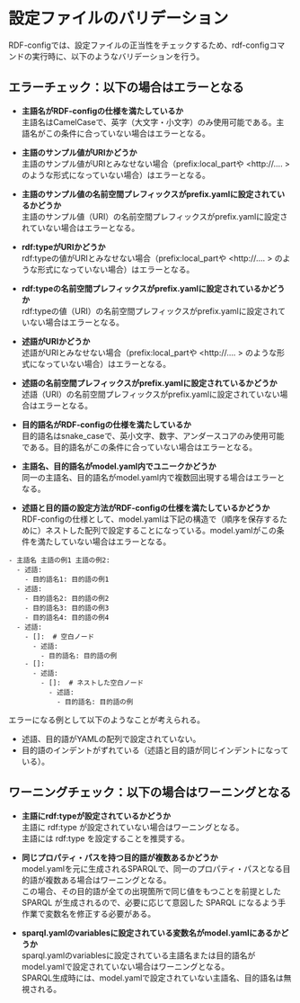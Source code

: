 # 設定ファイルのバリデーション
RDF-configでは、設定ファイルの正当性をチェックするため、rdf-configコマンドの実行時に、以下のようなバリデーションを行う。

## エラーチェック：以下の場合はエラーとなる
- **主語名がRDF-configの仕様を満たしているか**  
主語名はCamelCaseで、英字（大文字・小文字）のみ使用可能である。主語名がこの条件に合っていない場合はエラーとなる。

- **主語のサンプル値がURIかどうか**  
主語のサンプル値がURIとみなせない場合（prefix:local_partや <http://.... > のような形式になっていない場合）はエラーとなる。

- **主語のサンプル値の名前空間プレフィックスがprefix.yamlに設定されているかどうか**  
主語のサンプル値（URI）の名前空間プレフィックスがprefix.yamlに設定されていない場合はエラーとなる。

- **rdf:typeがURIかどうか**  
rdf:typeの値がURIとみなせない場合（prefix:local_partや <http://.... > のような形式になっていない場合）はエラーとなる。

- **rdf:typeの名前空間プレフィックスがprefix.yamlに設定されているかどうか**  
rdf:typeの値（URI）の名前空間プレフィックスがprefix.yamlに設定されていない場合はエラーとなる。

- **述語がURIかどうか**  
述語がURIとみなせない場合（prefix:local_partや <http://.... > のような形式になっていない場合）はエラーとなる。

- **述語の名前空間プレフィックスがprefix.yamlに設定されているかどうか**  
述語（URI）の名前空間プレフィックスがprefix.yamlに設定されていない場合はエラーとなる。

- **目的語名がRDF-configの仕様を満たしているか**  
目的語名はsnake_caseで、英小文字、数字、アンダースコアのみ使用可能である。目的語名がこの条件に合っていない場合はエラーとなる。

- **主語名、目的語名がmodel.yaml内でユニークかどうか**  
同一の主語名、目的語名がmodel.yaml内で複数回出現する場合はエラーとなる。

- **述語と目的語の設定方法がRDF-configの仕様を満たしているかどうか**  
RDF-configの仕様として、model.yamlは下記の構造で（順序を保存するために）ネストした配列で設定することになっている。model.yamlがこの条件を満たしていない場合はエラーとなる。
```
- 主語名 主語の例1 主語の例2:
  - 述語:
    - 目的語名1: 目的語の例1
  - 述語:
    - 目的語名2: 目的語の例2
    - 目的語名3: 目的語の例3
    - 目的語名4: 目的語の例4
  - 述語:
    - []:  # 空白ノード
      - 述語:
        - 目的語名: 目的語の例
    - []:
      - 述語:
        - []:  # ネストした空白ノード
          - 述語:
            - 目的語名: 目的語の例
```

エラーになる例として以下のようなことが考えられる。
- 述語、目的語がYAMLの配列で設定されていない。
- 目的語のインデントがずれている（述語と目的語が同じインデントになっている）。


## ワーニングチェック：以下の場合はワーニングとなる
- **主語にrdf:typeが設定されているかどうか**  
主語に rdf:type が設定されていない場合はワーニングとなる。  
主語には rdf:type を設定することを推奨する。

- **同じプロパティ・パスを持つ目的語が複数あるかどうか**  
model.yamlを元に生成されるSPARQLで、同一のプロパティ・パスとなる目的語が複数ある場合はワーニングとなる。  
この場合、その目的語が全ての出現箇所で同じ値をもつことを前提とした SPARQL が生成されるので、必要に応じて意図した SPARQL になるよう手作業で変数名を修正する必要がある。

- **sparql.yamlのvariablesに設定されている変数名がmodel.yamlにあるかどうか**  
sparql.yamlのvariablesに設定されている主語名または目的語名がmodel.yamlで設定されていない場合はワーニングとなる。  
SPARQL生成時には、model.yamlで設定されていない主語名、目的語名は無視される。
